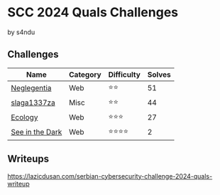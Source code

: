 # SCC 2024 Quals Challenges

by s4ndu

## Challenges

| Name                                            | Category     | Difficulty | Solves |
| ----------------------------------------------- | ------------ | ---------- | ------ |
| [Neglegentia](./Neglegentia/)                   | Web          | ⭐⭐       | 51     |
| [slaga1337za](./slaga1337za/)                   | Misc         | ⭐⭐       | 44     |
| [Ecology](./Ecology/)                           | Web          | ⭐⭐⭐     | 27     |
| [See in the Dark](./See_in_the_Dark/)           | Web          | ⭐⭐⭐⭐   | 2      |

## Writeups

https://lazicdusan.com/serbian-cybersecurity-challenge-2024-quals-writeup